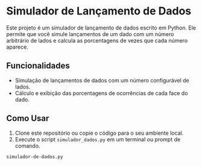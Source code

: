 # Simulador de Lançamento de Dados

Este projeto é um simulador de lançamento de dados escrito em Python. Ele permite que você simule lançamentos de um dado com um número arbitrário de lados e calcula as porcentagens de vezes que cada número aparece.

## Funcionalidades

- Simulação de lançamentos de dados com um número configurável de lados.
- Cálculo e exibição das porcentagens de ocorrências de cada face do dado.

## Como Usar

1. Clone este repositório ou copie o código para o seu ambiente local.
2. Execute o script `simulador_dados.py` em um terminal ou prompt de comando.

```bash
simulador-de-dados.py
